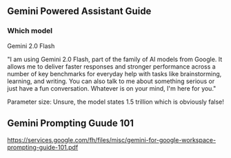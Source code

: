 ## Gemini Powered Assistant Guide

### Which model

Gemini 2.0 Flash

"I am using Gemini 2.0 Flash, part of the family of AI models from Google. It allows me to deliver faster responses and stronger performance across a number of key benchmarks for everyday help with tasks like brainstorming, learning, and writing. You can also talk to me about something serious or just have a fun conversation. Whatever is on your mind, I'm here for you."

Parameter size: Unsure, the model states 1.5 trillion which is obviously false!

## Gemini Prompting Guude 101

https://services.google.com/fh/files/misc/gemini-for-google-workspace-prompting-guide-101.pdf

